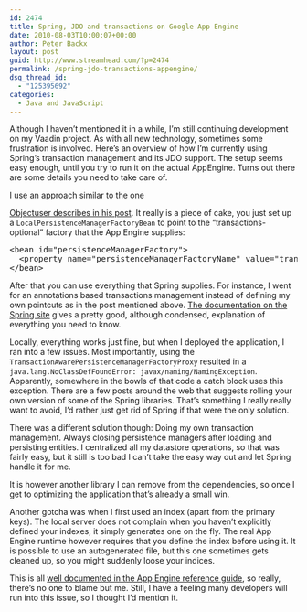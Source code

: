 ```yaml
---
id: 2474
title: Spring, JDO and transactions on Google App Engine
date: 2010-08-03T10:00:07+00:00
author: Peter Backx
layout: post
guid: http://www.streamhead.com/?p=2474
permalink: /spring-jdo-transactions-appengine/
dsq_thread_id:
  - "125395692"
categories:
  - Java and JavaScript
---
```

Although I haven&#8217;t mentioned it in a while, I&#8217;m still continuing development on my Vaadin project. As with all new technology, sometimes some frustration is involved. Here&#8217;s an overview of how I&#8217;m currently using Spring&#8217;s transaction management and its JDO support. The setup seems easy enough, until you try to run it on the actual AppEngine. Turns out there are some details you need to take care of.

<!--more-->I use an approach similar to the one 

<a title="Spring + JDO in Google App Engine" href="http://objectuser.wordpress.com/2009/06/30/spring-jdo-in-google-app-engine/" target="_blank">Objectuser describes in his post</a>. It really is a piece of cake, you just set up a `LocalPersistenceManagerFactoryBean` to point to the &#8220;transactions-optional&#8221; factory that the App Engine supplies:

<pre lang="xml">&lt;bean id="persistenceManagerFactory">
  &lt;property name="persistenceManagerFactoryName" value="transactions-optional" />
&lt;/bean></pre>

After that you can use everything that Spring supplies. For instance, I went for an annotations based transactions management instead of defining my own pointcuts as in the post mentioned above. <a title="Spring JDO" href="http://static.springsource.org/spring/docs/3.0.x/spring-framework-reference/html/orm.html#orm-jdo" target="_blank">The documentation on the Spring site</a> gives a pretty good, although condensed, explanation of everything you need to know.

Locally, everything works just fine, but when I deployed the application, I ran into a few issues. Most importantly, using the `TransactionAwarePersistenceManagerFactoryProxy` resulted in a `java.lang.NoClassDefFoundError: javax/naming/NamingException`. Apparently, somewhere in the bowls of that code a catch block uses this exception. There are a few posts around the web that suggests rolling your own version of some of the Spring libraries. That&#8217;s something I really really want to avoid, I&#8217;d rather just get rid of Spring if that were the only solution.

There was a different solution though: Doing my own transaction management. Always closing persistence managers after loading and persisting entities. I centralized all my datastore operations, so that was fairly easy, but it still is too bad I can&#8217;t take the easy way out and let Spring handle it for me.

It is however another library I can remove from the dependencies, so once I get to optimizing the application that&#8217;s already a small win.

Another gotcha was when I first used an index (apart from the primary keys). The local server does not complain when you haven&#8217;t explicitly defined your indexes, it simply generates one on the fly. The real App Engine runtime however requires that you define the index before using it. It is possible to use an autogenerated file, but this one sometimes gets cleaned up, so you might suddenly loose your indices.

This is all <a title="Java Datastore Index Configuration" href="http://code.google.com/appengine/docs/java/config/indexconfig.html" target="_blank">well documented in the App Engine reference guide</a>, so really, there&#8217;s no one to blame but me. Still, I have a feeling many developers will run into this issue, so I thought I&#8217;d mention it.

<!-- AddThis Advanced Settings generic via filter on the_content -->

<!-- AddThis Share Buttons generic via filter on the_content -->
